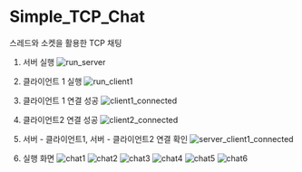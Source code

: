 # Simple_TCP_Chat
스레드와 소켓을 활용한 TCP 채팅

1. 서버 실행
![run_server](https://user-images.githubusercontent.com/55176563/126747382-df9afb4e-efe9-4e72-b6c2-f47c7e65a286.png)

2. 클라이언트 1 실행
![run_client1](https://user-images.githubusercontent.com/55176563/126747462-95fbfe36-e297-48af-adef-074dcc598fff.png)

3. 클라이언트 1 연결 성공
![client1_connected](https://user-images.githubusercontent.com/55176563/126747591-51a772e8-5b46-4867-9996-9c3fcbead5e8.png)

4. 클라이언트2 연결 성공
![client2_connected](https://user-images.githubusercontent.com/55176563/126747616-e6376693-aa10-4188-925b-5e9f269593b2.png)

5. 서버 - 클라이언트1, 서버 - 클라이언트2 연결 확인
![server_client1_connected](https://user-images.githubusercontent.com/55176563/126747641-77d94800-1c9d-42ec-a0df-80ebf5ed1743.png)

6. 실행 화면
![chat1](https://user-images.githubusercontent.com/55176563/126747732-e66be3bc-6a71-4ea9-a1df-7f5da6effb5b.png)
![chat2](https://user-images.githubusercontent.com/55176563/126747736-c523b97e-2020-4652-b123-b6fc3a24f451.png)
![chat3](https://user-images.githubusercontent.com/55176563/126747737-f20b215f-74a6-4d71-9188-5a6bb2af4e42.png)
![chat4](https://user-images.githubusercontent.com/55176563/126747741-12744990-3b0a-465c-baf5-c21c41e65e7f.png)
![chat5](https://user-images.githubusercontent.com/55176563/126747758-98a9288d-7725-40fc-be02-95c702be4cc7.png)
![chat6](https://user-images.githubusercontent.com/55176563/126747760-42c7e17d-9767-4303-bac3-5d16ca7fdd06.png)
